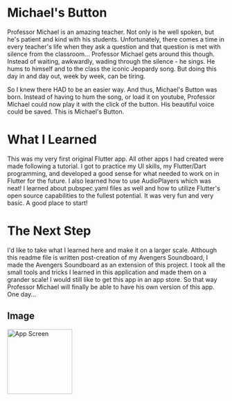 # Michael's Button
Professor Michael is an amazing teacher. Not only is he well spoken, but he's patient and kind with his students. Unfortunately, there comes a time in every teacher's life when they ask a question and that question is met with silence from the classroom...
Professor Michael gets around this though. Instead of waiting, awkwardly, wading through the silence - he sings. He hums to himself and to the class the iconic Jeopardy song. But doing this day in and day out, week by week, can be tiring.

So I knew there HAD to be an easier way. And thus, Michael's Button was born. Instead of having to hum the song, or load it on youtube, Professor Michael could now play it with the click of the button. His beautiful voice could be saved. This is Michael's Button.

# What I Learned
This was my very first original Flutter app. All other apps I had created were made following a tutorial. I got to practice my UI skills, my Flutter/Dart programming, and developed a good sense for what needed to work on in Flutter for the future. I also learned how to use AudioPlayers which was neat! I learned about pubspec.yaml files as well and how to utilize Flutter's open source capabilities to the fullest potential. It was very fun and very basic. A good place to start!

# The Next Step
I'd like to take what I learned here and make it on a larger scale. Although this readme file is written post-creation of my Avengers Soundboard, I made the Avengers Soundboard as an extension of this project. I took all the small tools and tricks I learned in this application and made them on a grander scale! I would still like to get this app in an app store. So that way Professor Michael will finally be able to have his own version of this app. One day...

## Image
<img src="https://github.com/dylantheriot/michaels-button/blob/master/assets/readme_img.PNG" alt="App Screen" width="150"/> 